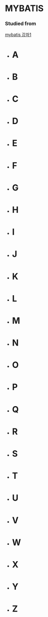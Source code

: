 # MYBATIS

### Studied from

[mybatis 강좌1](https://www.youtube.com/watch?v=4YOk7oLGTKI)

* # A
* # B
* # C
* # D
* # E
* # F
* # G
* # H
* # I
* # J
* # K
* # L
* # M
* # N
* # O
* # P
* # Q
* # R
* # S
* # T
* # U
* # V
* # W
* # X
* # Y
* # Z
